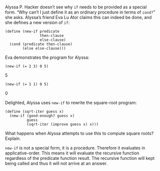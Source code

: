 Alyssa P. Hacker doesn’t see why `if` needs to be provided as a special form. “Why can’t I just define it as an ordinary procedure in terms of `cond?`” she asks. Alyssa’s friend Eva Lu Ator claims this can indeed be done, and she defines a new version of `if`:

```Lisp
(define (new-if predicate
                then-clause
                else-clause)
  (cond (predicate then-clause)
        (else else-clause)))
```

Eva demonstrates the program for Alyssa:

```Lisp
(new-if (= 2 3) 0 5)
```
5
```Lisp
(new-if (= 1 1) 0 5)
```
0

Delighted, Alyssa uses `new-if` to rewrite the square-root program:

```Lisp
(define (sqrt-iter guess x)
  (new-if (good-enough? guess x)
          guess
          (sqrt-iter (improve guess x) x)))
```

What happens when Alyssa attempts to use this to compute square roots? Explain.

`new-if` is not a special form, it is a procedure. Therefore it evaluates in applicative-order. This means it will evaluate the recursive function regardless of the predicate function result. The recursive function will kept being called and thus it will not arrive at an answer.
